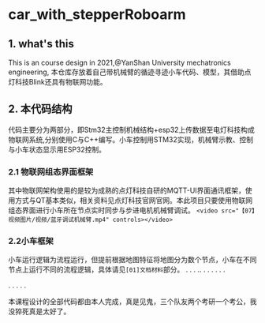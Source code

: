 # car_with_stepperRoboarm
## 1. what's this
This is an course design in 2021,@YanShan University mechatronics engineering,
本仓库存放着自己带机械臂的循迹寻迹小车代码、模型，其借助点灯科技Blink还具有物联网功能。
## 2. 本代码结构
代码主要分为两部分，即Stm32主控制机械结构+esp32上传数据至电灯科技构成物联网系统,分别使用C与C++编写。小车控制用STM32实现，机械臂示教、控制与小车状态显示用ESP32控制。
### 2.1 物联网组态界面框架
其中物联网架构使用的是较为成熟的点灯科技自研的MQTT-UI界面通讯框架，使用方式与QT基本类似，相关资料见点灯科技官网官网。本此项目只要使用物联网组态界面进行小车所在节点实时同步与步进电机机械臂调试。
`<video src="【07】视频图片/视频/蓝牙调试机械臂.mp4" controls></video>`


### 2.2小车框架
小车运行逻辑为流程运行，但提前根据地图特征将地图分为数个节点，小车在不同节点上运行不同的流程逻辑，具体请见`[01]文档材料`部分。
.
.
.
..
.
.
.
.
.
.

.
.
.
.
.


















































本课程设计的全部代码都由本人完成，真是见鬼，三个队友两个考研一个考公，我没猝死真是太好了。
